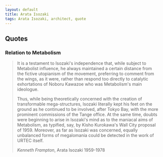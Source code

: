 ```yaml
---
layout: default
title: Arata Isozaki
tags: Arata Isozaki, architect, quote
---
```


## Quotes

### Relation to Metabolism

> It is a testament to Isozaki's independence that, while subject to Metabolist
> influence, he always maintained a certain distance from the fictive
> utopianism of the movement, preferring to comment from the wings, as it were,
> rather than respond too directly to catalytic exhortations of Noboru Kawazoe
> who was Metabolism's main ideologue.
>
> Thus, while being theoretically concerned with the creation of transformable
> mega-structures, Isozaki literally kept his feet on the ground as he
> continued to be involved, after Tokyo Bay, with the more prominent commissions
> of the Tange office. At the same time, doubts were beginning to arise in
> Isozaki's mind as to the maniacal aims of Metabolism, as typified, say, by
> Kisho Kurokawa's Wall City proposal of 1959. Moreover, as far as Isozaki was
> concerned, equally unbalanced forms of megalomania could be detected in the
> work of URTEC itself.
>
> <cite>Kenneth Frampton</cite>, Arata Isozaki 1959-1978


